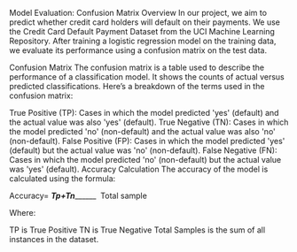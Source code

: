 Model Evaluation: Confusion Matrix
Overview
In our project, we aim to predict whether credit card holders will default on their payments. We use the Credit Card Default Payment Dataset from the UCI Machine Learning Repository. After training a logistic regression model on the training data, we evaluate its performance using a confusion matrix on the test data.

Confusion Matrix
The confusion matrix is a table used to describe the performance of a classification model. It shows the counts of actual versus predicted classifications. Here’s a breakdown of the terms used in the confusion matrix:

True Positive (TP): Cases in which the model predicted 'yes' (default) and the actual value was also 'yes' (default).
True Negative (TN): Cases in which the model predicted 'no' (non-default) and the actual value was also 'no' (non-default).
False Positive (FP): Cases in which the model predicted 'yes' (default) but the actual value was 'no' (non-default).
False Negative (FN): Cases in which the model predicted 'no' (non-default) but the actual value was 'yes' (default).
Accuracy Calculation
The accuracy of the model is calculated using the formula:

Accuracy= ___Tp+Tn_________
​           Total sample

 

Where:

TP is True Positive
TN is True Negative
Total Samples is the sum of all instances in the dataset.
